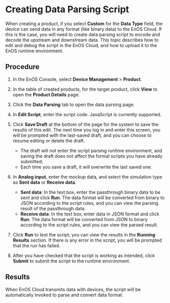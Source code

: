 # Creating Data Parsing Script

When creating a product, if you select **Custom** for the **Data Type** field, the device can send data in any format (like binary data) to the EnOS Cloud. If this is the case, you will need to create data parsing script to encode and decode the upstream and downstream data. This topic describes how to edit and debug the script in the EnOS Cloud, and how to upload it to the EnOS runtime environment.

## Procedure

1. In the EnOS Console, select **Device Management** > **Product**.

2. In the table of created products, for the target product, click **View** to open the **Product Details** page.

3. Click the **Data Parsing** tab to open the data parsing page.

4. In **Edit Script**, enter the script code. JavaScript is currently supported.

5. Click **Save Draft** at the bottom of the page for the system to save the results of this edit. The next time you log in and enter this screen, you will be prompted with the last-saved draft, and you can choose to resume editing or delete the draft.

   - The draft will not enter the script parsing runtime environment, and saving the draft does not affect the formal scripts you have already submitted;
   - Each time you save a draft, it will overwrite the last saved one.

6. In **Analog input**, enter the mockup data, and select the simulation type as **Sent data** or **Receive data**.

   - **Sent data**: In the text box, enter the passthrough binary data to be sent and click **Run**. The data format will be converted from binary to JSON according to the script rules, and you can view the parsing result of the passthrough data.
   - **Receive data**: In the text box, enter data in JSON format and click **Run**. The data format will be converted from JSON to binary according to the script rules, and you can view the parsed result.

7. Click **Run** to test the script; you can view the results in the **Running Results** section. If there is any error in the script, you will be prompted that the run has failed.

8. After you have checked that the script is working as intended, click **Submit** to submit the script to the runtime environment.

## Results

When EnOS Cloud transmits data with devices, the script will be automatically invoked to parse and convert data format.
